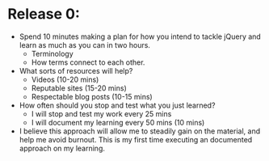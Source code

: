 # Release 0:
 * Spend 10 minutes making a plan for how you intend to tackle jQuery and learn as much as you can in two hours.
 	- Terminology
 	- How terms connect to each other.
 * What sorts of resources will help?
 	- Videos (10-20 mins)
 	- Reputable sites (15-20 mins)
 	- Respectable blog posts (10-15 mins)
 * How often should you stop and test what you just learned?
 	- I will stop and test my work every 25 mins
 	- I will document my learning every 50 mins (10 mins)
 * I believe this approach will allow me to steadily gain on the material, and help me avoid burnout. This is my first time executing an documented approach on my learning.
